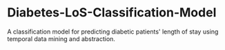 # Diabetes-LoS-Classification-Model
A classification model for predicting diabetic patients' length of stay using temporal data mining and abstraction.
